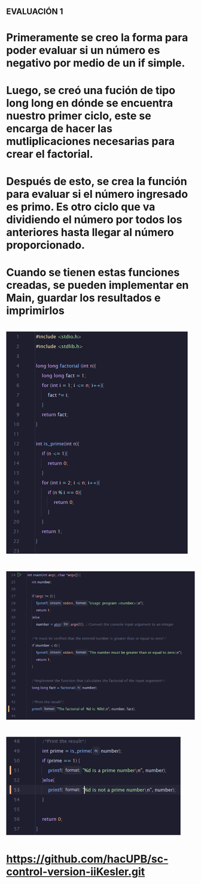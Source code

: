 ## EVALUACIÓN 1 ##

# Primeramente se creo la forma para poder evaluar si un número es negativo por medio de un if simple.

# Luego, se creó una fución de tipo long long en dónde se encuentra nuestro primer ciclo, este se encarga de hacer las mutliplicaciones necesarias para crear el factorial.

# Después de esto, se crea la función para evaluar si el número ingresado es primo. Es otro ciclo que va dividiendo el número por todos los anteriores hasta llegar al número proporcionado.

# Cuando se tienen estas funciones creadas, se pueden implementar en Main, guardar los resultados e imprimirlos

# ![img.png](img.png)

# ![img_1.png](img_1.png)

# ![img_2.png](img_2.png)

# https://github.com/hacUPB/sc-control-version-iiKesler.git
